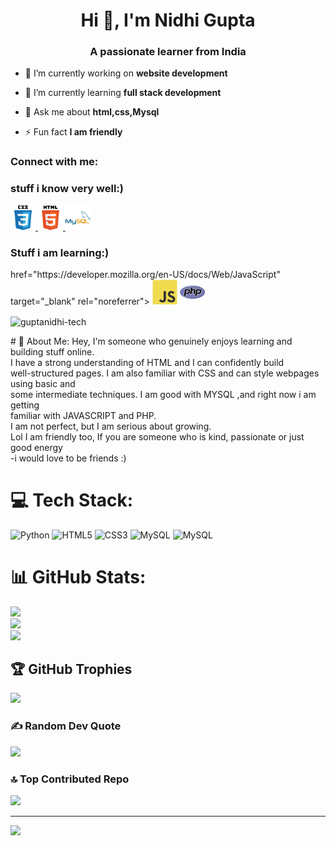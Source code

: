 <h1 align="center">Hi 👋, I'm Nidhi Gupta</h1>
<h3 align="center">A passionate learner from India</h3>

- 🔭 I’m currently working on **website development**

- 🌱 I’m currently learning **full stack development**

- 💬 Ask me about **html,css,Mysql**

- ⚡ Fun fact **I am friendly**

<h3 align="left">Connect with me:</h3>
<p align="left">
</p>

<h3 align="left">stuff i know very well:)</h3>
<p align="left"> <a href="https://www.w3schools.com/css/" target="_blank" rel="noreferrer"> <img src="https://raw.githubusercontent.com/devicons/devicon/master/icons/css3/css3-original-wordmark.svg" alt="css3" width="40" height="40"/> </a> <a href="https://www.w3.org/html/" target="_blank" rel="noreferrer"> <img src="https://raw.githubusercontent.com/devicons/devicon/master/icons/html5/html5-original-wordmark.svg" alt="html5" width="40" height="40"/> </a> <a href="https://www.mysql.com/" target="_blank" rel="noreferrer"> <img src="https://raw.githubusercontent.com/devicons/devicon/master/icons/mysql/mysql-original-wordmark.svg" alt="mysql" width="40" height="40"/> </a> </p>
<h3 align="left">Stuff i am learning:)</h3>
href="https://developer.mozilla.org/en-US/docs/Web/JavaScript" target="_blank" rel="noreferrer"> <img src="https://raw.githubusercontent.com/devicons/devicon/master/icons/javascript/javascript-original.svg" alt="javascript" width="40" height="40"/> </a> <a href="https://www.php.net" target="_blank" rel="noreferrer"> <img src="https://raw.githubusercontent.com/devicons/devicon/master/icons/php/php-original.svg" alt="php" width="40" height="40"/> </a> </p>

<p><img align="center" src="https://github-readme-stats.vercel.app/api/top-langs?username=guptanidhi-tech&show_icons=true&locale=en&layout=compact" alt="guptanidhi-tech" /></p>
# 💫 About Me:
Hey, I'm someone who genuinely enjoys learning and building stuff online.<br>I have a strong understanding of HTML and I can confidently build <br>well-structured pages. I am also familiar with CSS and can style webpages using basic and <br>some intermediate techniques. I am good with MYSQL ,and right now i am getting <br>familiar with JAVASCRIPT and PHP. <br>I am not perfect, but  I  am serious about growing.<br>Lol I am friendly too, If you are someone who is kind, passionate or just good energy<br>-i would love to be friends :) 


# 💻 Tech Stack:
![Python](https://img.shields.io/badge/python-3670A0?style=plastic&logo=python&logoColor=ffdd54) ![HTML5](https://img.shields.io/badge/html5-%23E34F26.svg?style=plastic&logo=html5&logoColor=white) ![CSS3](https://img.shields.io/badge/css3-%231572B6.svg?style=plastic&logo=css3&logoColor=white) ![MySQL](https://img.shields.io/badge/mysql-4479A1.svg?style=plastic&logo=mysql&logoColor=white) ![MySQL](https://img.shields.io/badge/mysql-4479A1.svg?style=plastic&logo=mysql&logoColor=white)
# 📊 GitHub Stats:
![](https://github-readme-stats.vercel.app/api?username=GuptaNidhi-tech&theme=dark&hide_border=false&include_all_commits=true&count_private=false)<br/>
![](https://nirzak-streak-stats.vercel.app/?user=GuptaNidhi-tech&theme=dark&hide_border=false)<br/>
![](https://github-readme-stats.vercel.app/api/top-langs/?username=GuptaNidhi-tech&theme=dark&hide_border=false&include_all_commits=true&count_private=false&layout=compact)

## 🏆 GitHub Trophies
![](https://github-profile-trophy.vercel.app/?username=GuptaNidhi-tech&theme=radical&no-frame=false&no-bg=true&margin-w=4)

### ✍️ Random Dev Quote
![](https://quotes-github-readme.vercel.app/api?type=horizontal&theme=radical)

### 🔝 Top Contributed Repo
![](https://github-contributor-stats.vercel.app/api?username=GuptaNidhi-tech&limit=5&theme=dark&combine_all_yearly_contributions=true)

---
[![](https://visitcount.itsvg.in/api?id=GuptaNidhi-tech&icon=0&color=0)](https://visitcount.itsvg.in)

<!-- Proudly created with GPRM ( https://gprm.itsvg.in ) -->
